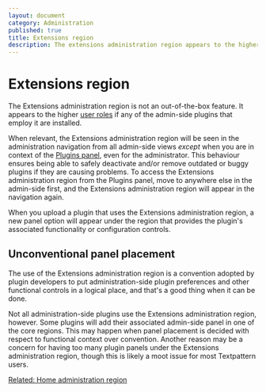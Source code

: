 ```yaml
---
layout: document
category: Administration
published: true
title: Extensions region
description: The extensions administration region appears to the higher user roles if any of the admin-side plugins that employ it are installed.
---
```


# Extensions region

The Extensions administration region is not an out-of-the-box feature. It appears to the higher [user roles](user-roles-and-privileges) if any of the admin-side plugins that employ it are installed.

When relevant, the Extensions administration region will be seen in the administration navigation from all admin-side views *except* when you are in context of the [Plugins panel](plugins-panel), even for the administrator. This behaviour ensures being able to safely deactivate and/or remove outdated or buggy plugins if they are causing problems. To access the Extensions administration region from the Plugins panel, move to anywhere else in the admin-side first, and the Extensions administration region will appear in the navigation again.

When you upload a plugin that uses the Extensions administration region, a new panel option will appear under the region that provides the plugin's associated functionality or configuration controls.

## Unconventional panel placement

The use of the Extensions administration region is a convention adopted by plugin developers to put administration-side plugin preferences and other functional controls in a logical place, and that's a good thing when it can be done.

Not all administration-side plugins use the Extensions administration region, however. Some plugins will add their associated admin-side panel in one of the core regions. This may happen when panel placement is decided with respect to functional context over convention. Another reason may be a concern for having too many plugin panels under the Extensions administration region, though this is likely a moot issue for most Textpattern users.

[Related: Home administration region](home-region)
